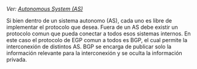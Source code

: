 
_Ver: [Autonomous System (AS)](../Autonomous%20System%20(AS).md)_

Si bien dentro de un sistema autonomo (AS), cada uno es libre de implementar el protocolo que desea. Fuera de un AS debe existir un protocolo comun que pueda conectar a todos esos sistemas internos. En este caso el protocolo de EGP comun a todos es BGP, el cual permite la interconexión de distintos AS. BGP se encarga de publicar solo la información relevante para la interconexión y se oculta la información privada.  